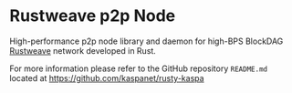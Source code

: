 # Rustweave p2p Node

High-performance p2p node library and daemon for high-BPS BlockDAG [Rustweave](https://kaspa.org) network developed in Rust.

For more information please refer to the GitHub repository `README.md` located at https://github.com/kaspanet/rusty-kaspa
